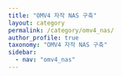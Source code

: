 ```yaml
---
title: "OMV4 자작 NAS 구축"
layout: category
permalink: /category/omv4_nas/
author_profile: true
taxonomy: "OMV4 자작 NAS 구축"
sidebar:
  - nav: "omv4_nas"
---
```

